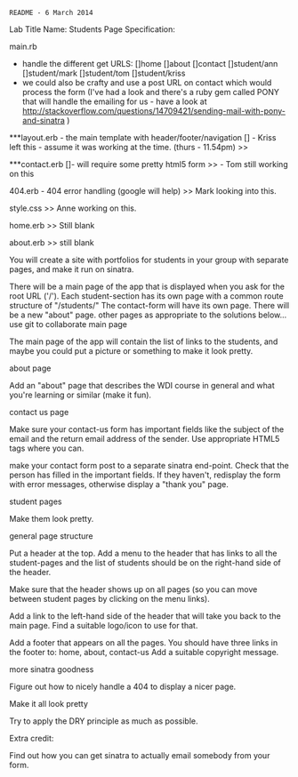 	README - 6 March 2014

Lab Title
Name: Students Page
Specification:

main.rb
- handle the different get URLS:
  []home
  []about
  []contact
  []student/ann
  []student/mark
  []student/tom
  []student/kriss
- we could also be crafty and use a post URL on contact which would process the form (I've had a look and there's a ruby gem called PONY that will handle the emailing for us - have a look at http://stackoverflow.com/questions/14709421/sending-mail-with-pony-and-sinatra )

***layout.erb
	- the main template with header/footer/navigation
	[] - Kriss left this - assume it was working at the time. (thurs - 11.54pm)
	>> 

***contact.erb
	[]- will require some pretty html5 form
	>> - Tom still working on this


404.erb
	- 404 error handling (google will help)
	>> Mark looking into this.
	
style.css
	>> Anne working on this.

home.erb
	>> Still blank

about.erb
	>> still blank


You will create a site with portfolios for students in your group with separate pages, and make it run on sinatra.

There will be a main page of the app that is displayed when you ask for the root URL ('/').
Each student-section has its own page with a common route structure of "/students/"
The contact-form will have its own page.
There will be a new "about" page.
other pages as appropriate to the solutions below...
use git to collaborate
main page

The main page of the app will contain the list of links to the students, and maybe you could put a picture or something to make it look pretty.

about page

Add an "about" page that describes the WDI course in general and what you're learning or similar (make it fun).

contact us page

Make sure your contact-us form has important fields like the subject of the email and the return email address of the sender. Use appropriate HTML5 tags where you can.

make your contact form post to a separate sinatra end-point. Check that the person has filled in the important fields. If they haven't, redisplay the form with error messages, otherwise display a "thank you" page.

student pages

Make them look pretty.

general page structure

Put a header at the top. Add a menu to the header that has links to all the student-pages and the list of students should be on the right-hand side of the header.

Make sure that the header shows up on all pages (so you can move between student pages by clicking on the menu links).

Add a link to the left-hand side of the header that will take you back to the main page. Find a suitable logo/icon to use for that.

Add a footer that appears on all the pages. You should have three links in the footer to: home, about, contact-us Add a suitable copyright message.

more sinatra goodness

Figure out how to nicely handle a 404 to display a nicer page.

Make it all look pretty

Try to apply the DRY principle as much as possible.

Extra credit:

Find out how you can get sinatra to actually email somebody from your form.
